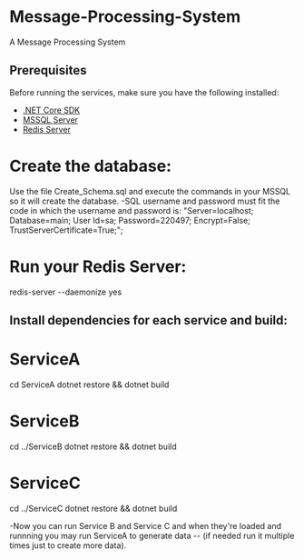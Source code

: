 # Message-Processing-System
A Message Processing System


## Prerequisites

Before running the services, make sure you have the following installed:

- [.NET Core SDK](https://dotnet.microsoft.com/download)
- [MSSQL Server](https://www.microsoft.com/en-us/sql-server/sql-server-downloads)
- [Redis Server](https://redis.io/download)

# Create the database:
Use the file Create_Schema.sql and execute the commands in your MSSQL so it will create the database.
-SQL username and password must fit the code in which the username and password is:
"Server=localhost; Database=main; User Id=sa; Password=220497; Encrypt=False; TrustServerCertificate=True;";



# Run your Redis Server:
redis-server --daemonize yes

## Install dependencies for each service and build:

# ServiceA
cd ServiceA
dotnet restore && dotnet build

# ServiceB
cd ../ServiceB
dotnet restore && dotnet build

# ServiceC
cd ../ServiceC
dotnet restore && dotnet build

-Now you can run Service B and Service C and when they're loaded and runnning you may run ServiceA to generate data --
(if needed run it multiple times just to create more data).



